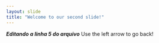 ```yaml
---
layout: slide
title: "Welcome to our second slide!"
---
```

_**Editando a linha 5 do arquivo**_
Use the left arrow to go back!
